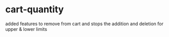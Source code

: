 # cart-quantity
added features to remove from cart and stops the addition and deletion for upper & lower limits
